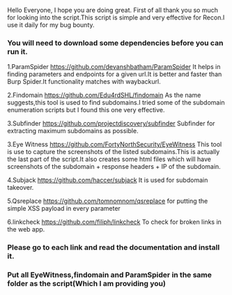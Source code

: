 Hello Everyone,
I hope you are doing great.
First of all thank you so much for looking into the script.This script is simple and very effective for Recon.I use it daily for my bug bounty.

### You will need to download some dependencies before you can run it.

1.ParamSpider https://github.com/devanshbatham/ParamSpider
It helps in finding parameters and endpoints for a given url.It is better and faster than Burp Spider.It functionality matches with waybackurl.

2.Findomain https://github.com/Edu4rdSHL/findomain
As the name suggests,this tool is used to find subdomains.I tried some of the subdomain enumeration scripts but I found this one very effective.

3.Subfinder https://github.com/projectdiscovery/subfinder
Subfinder for extracting maximum subdomains as possible.

3.Eye Witness https://github.com/FortyNorthSecurity/EyeWitness
This tool is use to capture the screenshots of the listed subdomains.This is actually the last part of the script.It also creates some html files which will have screenshots of the subdomain + response headers + IP of the subdomain.

4.Subjack https://github.com/haccer/subjack
It is used for subdomain takeover.

5.Qsreplace https://github.com/tomnomnom/qsreplace
for putting the simple XSS payload in every parameter

6.linkcheck https://github.com/filiph/linkcheck
To check for broken links in the web app.

### Please go to each link and read the documentation and install it.

### Put all EyeWitness,findomain and ParamSpider in the same folder as the script(Which I am providing you)
